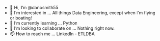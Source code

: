 - 👋 Hi, I’m @danosmith55
- 👀 I’m interested in ... All things Data Engineering, except when I'm flying or boating!
- 🌱 I’m currently learning ... Python
- 💞️ I’m looking to collaborate on ... Nothing right now.
- 📫 How to reach me ... LinkedIn - ETLDBA

<!---
danosmith55/danosmith55 is a ✨ special ✨ repository because its `README.md` (this file) appears on your GitHub profile.
You can click the Preview link to take a look at your changes.
--->
